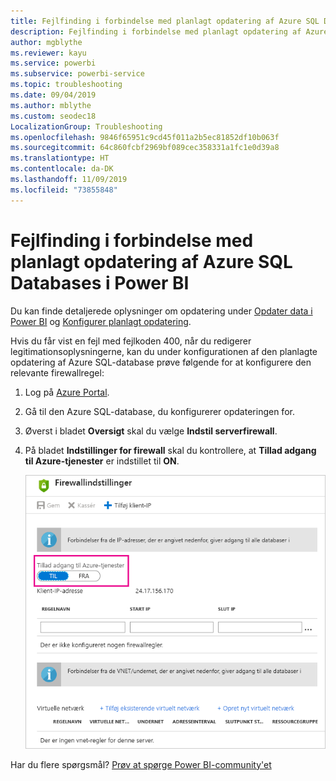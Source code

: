 ```yaml
---
title: Fejlfinding i forbindelse med planlagt opdatering af Azure SQL Databases
description: Fejlfinding i forbindelse med planlagt opdatering af Azure SQL Databases i Power BI
author: mgblythe
ms.reviewer: kayu
ms.service: powerbi
ms.subservice: powerbi-service
ms.topic: troubleshooting
ms.date: 09/04/2019
ms.author: mblythe
ms.custom: seodec18
LocalizationGroup: Troubleshooting
ms.openlocfilehash: 9846f65951c9cd45f011a2b5ec81852df10b063f
ms.sourcegitcommit: 64c860fcbf2969bf089cec358331a1fc1e0d39a8
ms.translationtype: HT
ms.contentlocale: da-DK
ms.lasthandoff: 11/09/2019
ms.locfileid: "73855848"
---
```

# <a name="troubleshooting-scheduled-refresh-for-azure-sql-databases-in-power-bi"></a>Fejlfinding i forbindelse med planlagt opdatering af Azure SQL Databases i Power BI

Du kan finde detaljerede oplysninger om opdatering under [Opdater data i Power BI](refresh-data.md) og [Konfigurer planlagt opdatering](refresh-scheduled-refresh.md).

Hvis du får vist en fejl med fejlkoden 400, når du redigerer legitimationsoplysningerne, kan du under konfigurationen af den planlagte opdatering af Azure SQL-database prøve følgende for at konfigurere den relevante firewallregel:

1. Log på [Azure Portal](https://portal.azure.com).

1. Gå til den Azure SQL-database, du konfigurerer opdateringen for.

1. Øverst i bladet **Oversigt** skal du vælge **Indstil serverfirewall**.

1. På bladet **Indstillinger for firewall** skal du kontrollere, at **Tillad adgang til Azure-tjenester** er indstillet til **ON**.

    ![Tilladte tjenester i Azure](media/service-admin-troubleshooting-scheduled-refresh-azure-sql-databases/azurerefresh.png)  

Har du flere spørgsmål? [Prøv at spørge Power BI-community'et](https://community.powerbi.com/)
